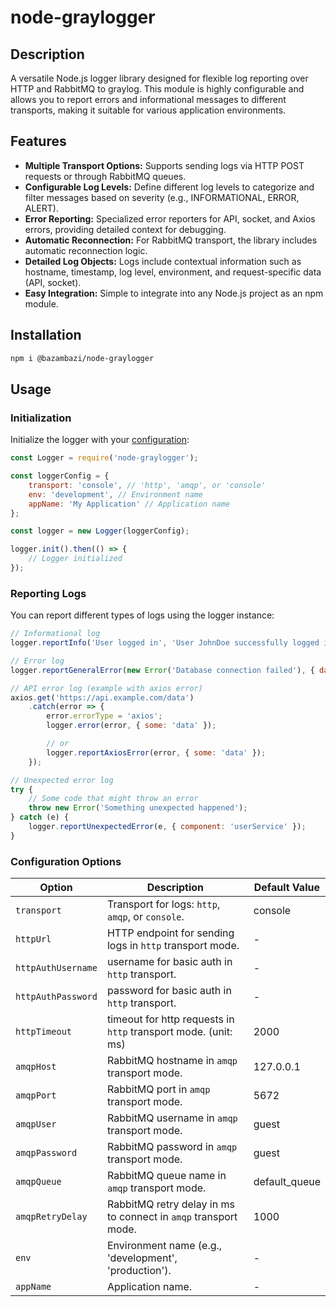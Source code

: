 # node-graylogger

## Description

A versatile Node.js logger library designed for flexible log reporting over HTTP and RabbitMQ to graylog. This module is highly configurable and allows you to report errors and informational messages to different transports, making it suitable for various application environments.

## Features

- **Multiple Transport Options:** Supports sending logs via HTTP POST requests or through RabbitMQ queues.
- **Configurable Log Levels:** Define different log levels to categorize and filter messages based on severity (e.g., INFORMATIONAL, ERROR, ALERT).
- **Error Reporting:** Specialized error reporters for API, socket, and Axios errors, providing detailed context for debugging.
- **Automatic Reconnection:** For RabbitMQ transport, the library includes automatic reconnection logic.
- **Detailed Log Objects:**  Logs include contextual information such as hostname, timestamp, log level, environment, and request-specific data (API, socket).
- **Easy Integration:** Simple to integrate into any Node.js project as an npm module.

## Installation

```bash
npm i @bazambazi/node-graylogger
```

## Usage

### Initialization

Initialize the logger with your [configuration](#configuration-options):

```javascript
const Logger = require('node-graylogger');

const loggerConfig = {
    transport: 'console', // 'http', 'amqp', or 'console'
    env: 'development', // Environment name
    appName: 'My Application' // Application name
};

const logger = new Logger(loggerConfig);

logger.init().then(() => {
    // Logger initialized
});
```

### Reporting Logs

You can report different types of logs using the logger instance:

```javascript
// Informational log
logger.reportInfo('User logged in', 'User JohnDoe successfully logged into the system', { userId: 'JohnDoe123' });

// Error log
logger.reportGeneralError(new Error('Database connection failed'), { databaseName: 'usersDB' });

// API error log (example with axios error)
axios.get('https://api.example.com/data')
    .catch(error => {
        error.errorType = 'axios';
        logger.error(error, { some: 'data' });

        // or
        logger.reportAxiosError(error, { some: 'data' });
    });

// Unexpected error log
try {
    // Some code that might throw an error
    throw new Error('Something unexpected happened');
} catch (e) {
    logger.reportUnexpectedError(e, { component: 'userService' });
}
```

### Configuration Options

| Option             | Description                                                    | Default Value |
|--------------------|----------------------------------------------------------------|---------------|
| `transport`        | Transport for logs: `http`, `amqp`, or `console`.              | console     |
| `httpUrl`          | HTTP endpoint for sending logs in `http` transport mode.       | -             |
| `httpAuthUsername` | username for basic auth in `http` transport.                   | -             |
| `httpAuthPassword` | password for basic auth in `http` transport.                   | -             |
| `httpTimeout`      | timeout for http requests in `http` transport mode. (unit: ms) | 2000          |
| `amqpHost`         | RabbitMQ hostname in `amqp` transport mode.                    | 127.0.0.1     |
| `amqpPort`         | RabbitMQ port in `amqp` transport mode.                        | 5672          |
| `amqpUser`         | RabbitMQ username in `amqp` transport mode.                    | guest         |
| `amqpPassword`     | RabbitMQ password in `amqp` transport mode.                    | guest         |
| `amqpQueue`        | RabbitMQ queue name in `amqp` transport mode.                  | default_queue |
| `amqpRetryDelay`   | RabbitMQ retry delay in ms to connect in `amqp` transport mode.| 1000          |
| `env`              | Environment name (e.g., 'development', 'production').          | -             |
| `appName`          | Application name.                                              | -             |
